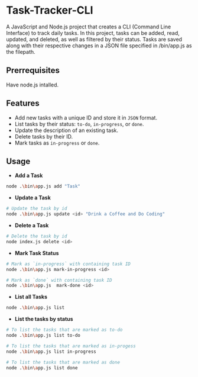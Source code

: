 # Task-Tracker-CLI

A JavaScript and Node.js project that creates a CLI (Command Line Interface) to track daily tasks. In this project, tasks can be added, read, updated, and deleted, as well as filtered by their status. Tasks are saved along with their respective changes in a JSON file specified in /bin/app.js as the filepath.

## Prerrequisites

Have node.js intalled.

## Features

- Add new tasks with a unique ID and store it in `JSON` format.
- List tasks by their status: `to-do`, `in-progress`, or `done`.
- Update the description of an existing task.
- Delete tasks by their ID.
- Mark tasks as `in-progress` or `done`.

## Usage

- **Add a Task**
```bash
node .\bin\app.js add "Task"
```

- **Update a Task**
```bash
# Update the task by id
node .\bin\app.js update <id> "Drink a Coffee and Do Coding"
```

- **Delete a Task**
```bash
# Delete the task by id
node index.js delete <id>
```

- **Mark Task Status**
```bash
# Mark as `in-progress` with containing task ID 
node .\bin\app.js mark-in-progress <id>

# Mark as `done` with containing task ID 
node .\bin\app.js  mark-done <id>
```

- **List all Tasks**
```bash
node .\bin\app.js list
```
- **List the tasks by status**
```bash
# To list the tasks that are marked as to-do
node .\bin\app.js list to-do

# To list the tasks that are marked as in-progess
node .\bin\app.js list in-progress

# To list the tasks that are marked as done
node .\bin\app.js list done
```

